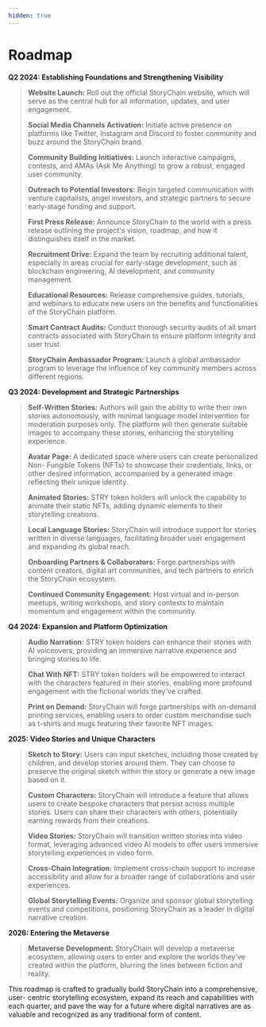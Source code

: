 ```yaml
---
hidden: true
---
```


# Roadmap

**Q2 2024: Establishing Foundations and Strengthening Visibility**

> **Website Launch:** Roll out the official StoryChain website, which will serve as the central hub for all information, updates, and user engagement.
>
> **Social Media Channels Activation:** Initiate active presence on platforms like Twitter, Instagram and Discord to foster community and buzz around the StoryChain brand.&#x20;
>
> **Community Building Initiatives:** Launch interactive campaigns, contests, and AMAs (Ask Me Anything) to grow a robust, engaged user community.&#x20;
>
> **Outreach to Potential Investors:** Begin targeted communication with venture capitalists, angel investors, and strategic partners to secure early-stage funding and support.&#x20;
>
> **First Press Release:** Announce StoryChain to the world with a press release outlining the project's vision, roadmap, and how it distinguishes itself in the market.&#x20;
>
> **Recruitment Drive:** Expand the team by recruiting additional talent, especially in areas crucial for early-stage development, such as blockchain engineering, AI development, and community management.&#x20;
>
> **Educational Resources:** Release comprehensive guides, tutorials, and webinars to educate new users on the benefits and functionalities of the StoryChain platform.&#x20;
>
> **Smart Contract Audits:** Conduct thorough security audits of all smart contracts associated with StoryChain to ensure platform integrity and user trust.&#x20;
>
> **StoryChain Ambassador Program:** Launch a global ambassador program to leverage the influence of key community members across different regions.



**Q3 2024: Development and Strategic Partnerships**&#x20;

> **Self-Written Stories:** Authors will gain the ability to write their own stories autonomously, with minimal language model intervention for moderation purposes only. The platform will then generate suitable images to accompany these stories, enhancing the storytelling experience.&#x20;
>
> **Avatar Page:** A dedicated space where users can create personalized Non- Fungible Tokens (NFTs) to showcase their credentials, links, or other desired information, accompanied by a generated image reflecting their unique identity.&#x20;
>
> **Animated Stories:** STRY token holders will unlock the capability to animate their static NFTs, adding dynamic elements to their storytelling creations.
>
> **Local Language Stories:** StoryChain will introduce support for stories written in diverse languages, facilitating broader user engagement and expanding its global reach.&#x20;
>
> **Onboarding Partners & Collaborators:** Forge partnerships with content creators, digital art communities, and tech partners to enrich the StoryChain ecosystem.&#x20;
>
> **Continued Community Engagement:** Host virtual and in-person meetups, writing workshops, and story contests to maintain momentum and engagement within the community.



**Q4 2024: Expansion and Platform Optimization**

> **Audio Narration:** STRY token holders can enhance their stories with AI voiceovers, providing an immersive narrative experience and bringing stories to life.&#x20;
>
> **Chat With NFT:** STRY token holders will be empowered to interact with the characters featured in their stories, enabling more profound engagement with the fictional worlds they've crafted.&#x20;
>
> **Print on Demand:** StoryChain will forge partnerships with on-demand printing services, enabling users to order custom merchandise such as t-shirts and mugs featuring their favorite NFT images.



**2025: Video Stories and Unique Characters**

> **Sketch to Story:** Users can input sketches, including those created by children, and develop stories around them. They can choose to preserve the original sketch within the story or generate a new image based on it.&#x20;
>
> **Custom Characters:** StoryChain will introduce a feature that allows users to create bespoke characters that persist across multiple stories. Users can share their characters with others, potentially earning rewards from their creations.&#x20;
>
> **Video Stories:** StoryChain will transition written stories into video format, leveraging advanced video AI models to offer users immersive storytelling experiences in video form.&#x20;
>
> **Cross-Chain Integration:** Implement cross-chain support to increase accessibility and allow for a broader range of collaborations and user experiences.&#x20;
>
> **Global Storytelling Events:** Organize and sponsor global storytelling events and competitions, positioning StoryChain as a leader in digital narrative creation.



**2026: Entering the Metaverse**

> **Metaverse Development:** StoryChain will develop a metaverse ecosystem, allowing users to enter and explore the worlds they've created within the platform, blurring the lines between fiction and reality.&#x20;



This roadmap is crafted to gradually build StoryChain into a comprehensive, user- centric storytelling ecosystem, expand its reach and capabilities with each quarter, and pave the way for a future where digital narratives are as valuable and recognized as any traditional form of content.
